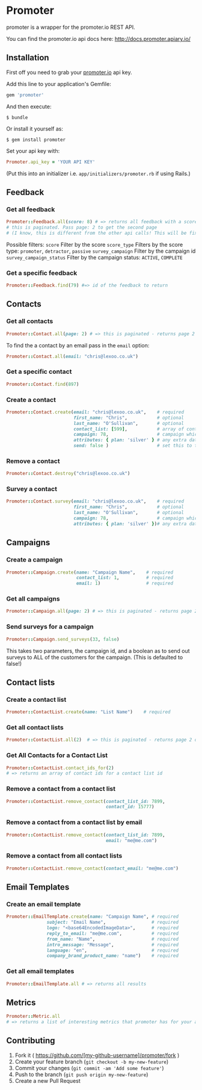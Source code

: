 # Promoter

promoter is a wrapper for the promoter.io REST API.

You can find the promoter.io api docs here: http://docs.promoter.apiary.io/

## Installation

First off you need to grab your [promoter.io](http://www.promoter.io) api key.

Add this line to your application's Gemfile:

```ruby
gem 'promoter'
```

And then execute:

    $ bundle

Or install it yourself as:

    $ gem install promoter

Set your api key with:
```ruby
Promoter.api_key = 'YOUR API KEY'
```
(Put this into an initializer i.e. ```app/initializers/promoter.rb``` if using Rails.)

## Feedback
### Get all feedback

```ruby
Promoter::Feedback.all(score: 8) # => returns all feedback with a score of 8
# this is paginated. Pass page: 2 to get the second page
# (I know, this is different from the other api calls! This will be fixed in later versions)
```

Possible filters:
  ```score```                    Filter by the score
  ```score_type```               Filters by the score type: ```promoter```, ```detractor```, ```passive```
  ```survey_campaign```          Filter by the campaign id
  ```survey_campaign_status```   Filter by the campaign status: ```ACTIVE```, ```COMPLETE```

### Get a specific feedback

```ruby
Promoter::Feedback.find(79) #=> id of the feedback to return
```

## Contacts

### Get all contacts

```ruby
Promoter::Contact.all(page: 2) # => this is paginated - returns page 2 of results
```

To find the a contact by an email pass in the ```email``` option:
```ruby
Promoter::Contact.all(email: "chris@lexoo.co.uk")
```

### Get a specific contact

```ruby
Promoter::Contact.find(897)
```

### Create a contact

```ruby
Promoter::Contact.create(email: "chris@lexoo.co.uk",    # required
                         first_name: "Chris",           # optional
                         last_name: "O'Sullivan",       # optional
                         contact_list: [599],           # array of contact list ids to add to
                         campaign: 78,                  # campaign which this belongs to
                         attributes: { plan: 'silver' } # any extra data you want to add to the contact
                         send: false )                  # set this to true to send the NPS immediately
```

### Remove a contact

```ruby
Promoter::Contact.destroy("chris@lexoo.co.uk")
```

### Survey a contact

```ruby
Promoter::Contact.survey(email: "chris@lexoo.co.uk",    # required
                         first_name: "Chris",           # optional
                         last_name: "O'Sullivan",       # optional
                         campaign: 78,                  # campaign which this belongs to
                         attributes: { plan: 'silver' })# any extra data you want to add to the contact
```

## Campaigns
### Create a campaign

```ruby
Promoter::Campaign.create(name: "Campaign Name",    # required
                          contact_list: 1,          # required
                          email: 1)                 # required
```

### Get all campaigns

```ruby
Promoter::Campaign.all(page: 2) # => this is paginated - returns page 2 of results
```

### Send surveys for a campaign

```ruby
Promoter::Campaign.send_surveys(33, false)
```

This takes two parameters, the campaign id, and a boolean as to send out surveys to ALL of the customers for the campaign. (This is defaulted to false!)

## Contact lists
### Create a contact list

```ruby
Promoter::ContactList.create(name: "List Name")    # required
```

### Get all contact lists

```ruby
Promoter::ContactList.all(2)  # => this is paginated - returns page 2 of results
```

### Get All Contacts for a Contact List

```ruby
Promoter::ContactList.contact_ids_for(2)  
# => returns an array of contact ids for a contact list id
```

### Remove a contact from a contact list

```ruby
Promoter::ContactList.remove_contact(contact_list_id: 7899,
                                     contact_id: 15777)
```

### Remove a contact from a contact list by email

```ruby
Promoter::ContactList.remove_contact(contact_list_id: 7899,
                                     email: "me@me.com")
```

### Remove a contact from all contact lists

```ruby
Promoter::ContactList.remove_contact(contact_email: "me@me.com")
```

## Email Templates
### Create an email template

```ruby
Promoter::EmailTemplate.create(name: "Campaign Name", # required
               subject: "Email Name",                 # required
               logo: "<base64EncodedImageData>",      # required
               reply_to_email: "me@me.com",           # required
               from_name: "Name",                     # required
               intro_message: "Message",              # required
               language: "en",                        # required
               company_brand_product_name: "name")    # required
```

### Get all email templates

```ruby
Promoter::EmailTemplate.all # => returns all results
```

## Metrics

```ruby
Promoter::Metric.all
# => returns a list of interesting metrics that promoter has for your account
```

## Contributing

1. Fork it ( https://github.com/[my-github-username]/promoter/fork )
2. Create your feature branch (`git checkout -b my-new-feature`)
3. Commit your changes (`git commit -am 'Add some feature'`)
4. Push to the branch (`git push origin my-new-feature`)
5. Create a new Pull Request

